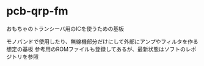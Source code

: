 # pcb-qrp-fm
おもちゃのトランシーバ用のICを使うための基板

モノバンドで使用したり、無線機部分だけにして外部にアンプやフィルタを作る想定の基板
参考用のROMファイルも登録してあるが、最新状態はソフトのレポジトリを参照

